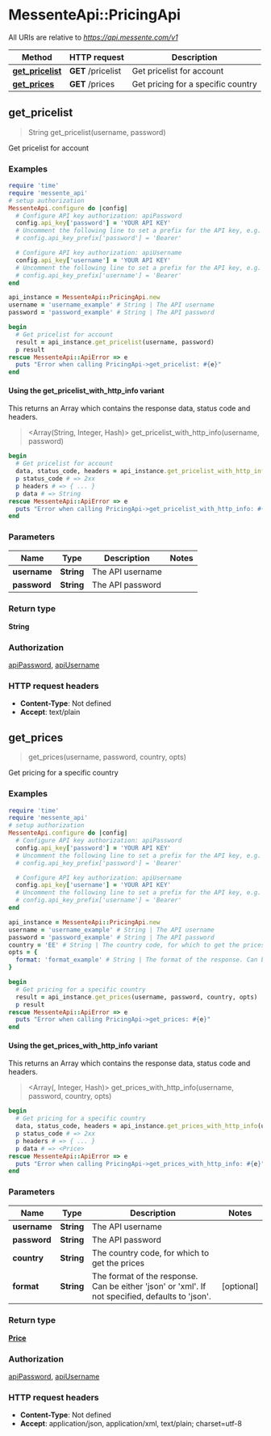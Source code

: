 # MessenteApi::PricingApi

All URIs are relative to *https://api.messente.com/v1*

| Method | HTTP request | Description |
| ------ | ------------ | ----------- |
| [**get_pricelist**](PricingApi.md#get_pricelist) | **GET** /pricelist | Get pricelist for account |
| [**get_prices**](PricingApi.md#get_prices) | **GET** /prices | Get pricing for a specific country |


## get_pricelist

> String get_pricelist(username, password)

Get pricelist for account

### Examples

```ruby
require 'time'
require 'messente_api'
# setup authorization
MessenteApi.configure do |config|
  # Configure API key authorization: apiPassword
  config.api_key['password'] = 'YOUR API KEY'
  # Uncomment the following line to set a prefix for the API key, e.g. 'Bearer' (defaults to nil)
  # config.api_key_prefix['password'] = 'Bearer'

  # Configure API key authorization: apiUsername
  config.api_key['username'] = 'YOUR API KEY'
  # Uncomment the following line to set a prefix for the API key, e.g. 'Bearer' (defaults to nil)
  # config.api_key_prefix['username'] = 'Bearer'
end

api_instance = MessenteApi::PricingApi.new
username = 'username_example' # String | The API username
password = 'password_example' # String | The API password

begin
  # Get pricelist for account
  result = api_instance.get_pricelist(username, password)
  p result
rescue MessenteApi::ApiError => e
  puts "Error when calling PricingApi->get_pricelist: #{e}"
end
```

#### Using the get_pricelist_with_http_info variant

This returns an Array which contains the response data, status code and headers.

> <Array(String, Integer, Hash)> get_pricelist_with_http_info(username, password)

```ruby
begin
  # Get pricelist for account
  data, status_code, headers = api_instance.get_pricelist_with_http_info(username, password)
  p status_code # => 2xx
  p headers # => { ... }
  p data # => String
rescue MessenteApi::ApiError => e
  puts "Error when calling PricingApi->get_pricelist_with_http_info: #{e}"
end
```

### Parameters

| Name | Type | Description | Notes |
| ---- | ---- | ----------- | ----- |
| **username** | **String** | The API username |  |
| **password** | **String** | The API password |  |

### Return type

**String**

### Authorization

[apiPassword](../README.md#apiPassword), [apiUsername](../README.md#apiUsername)

### HTTP request headers

- **Content-Type**: Not defined
- **Accept**: text/plain


## get_prices

> <Price> get_prices(username, password, country, opts)

Get pricing for a specific country

### Examples

```ruby
require 'time'
require 'messente_api'
# setup authorization
MessenteApi.configure do |config|
  # Configure API key authorization: apiPassword
  config.api_key['password'] = 'YOUR API KEY'
  # Uncomment the following line to set a prefix for the API key, e.g. 'Bearer' (defaults to nil)
  # config.api_key_prefix['password'] = 'Bearer'

  # Configure API key authorization: apiUsername
  config.api_key['username'] = 'YOUR API KEY'
  # Uncomment the following line to set a prefix for the API key, e.g. 'Bearer' (defaults to nil)
  # config.api_key_prefix['username'] = 'Bearer'
end

api_instance = MessenteApi::PricingApi.new
username = 'username_example' # String | The API username
password = 'password_example' # String | The API password
country = 'EE' # String | The country code, for which to get the prices
opts = {
  format: 'format_example' # String | The format of the response. Can be either 'json' or 'xml'. If not specified, defaults to 'json'.
}

begin
  # Get pricing for a specific country
  result = api_instance.get_prices(username, password, country, opts)
  p result
rescue MessenteApi::ApiError => e
  puts "Error when calling PricingApi->get_prices: #{e}"
end
```

#### Using the get_prices_with_http_info variant

This returns an Array which contains the response data, status code and headers.

> <Array(<Price>, Integer, Hash)> get_prices_with_http_info(username, password, country, opts)

```ruby
begin
  # Get pricing for a specific country
  data, status_code, headers = api_instance.get_prices_with_http_info(username, password, country, opts)
  p status_code # => 2xx
  p headers # => { ... }
  p data # => <Price>
rescue MessenteApi::ApiError => e
  puts "Error when calling PricingApi->get_prices_with_http_info: #{e}"
end
```

### Parameters

| Name | Type | Description | Notes |
| ---- | ---- | ----------- | ----- |
| **username** | **String** | The API username |  |
| **password** | **String** | The API password |  |
| **country** | **String** | The country code, for which to get the prices |  |
| **format** | **String** | The format of the response. Can be either &#39;json&#39; or &#39;xml&#39;. If not specified, defaults to &#39;json&#39;. | [optional] |

### Return type

[**Price**](Price.md)

### Authorization

[apiPassword](../README.md#apiPassword), [apiUsername](../README.md#apiUsername)

### HTTP request headers

- **Content-Type**: Not defined
- **Accept**: application/json, application/xml, text/plain; charset=utf-8

